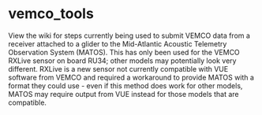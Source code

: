 # vemco_tools
View the wiki for steps currently being used to submit VEMCO data from a receiver attached to a glider to the Mid-Atlantic Acoustic Telemetry Observation System (MATOS). This has only been used for the VEMCO RXLive sensor on board RU34; other models may potentially look very different. RXLive is a new sensor not currently compatible with VUE software from VEMCO and required a workaround to provide MATOS with a format they could use - even if this method does work for other models, MATOS may require output from VUE instead for those models that are compatible.
